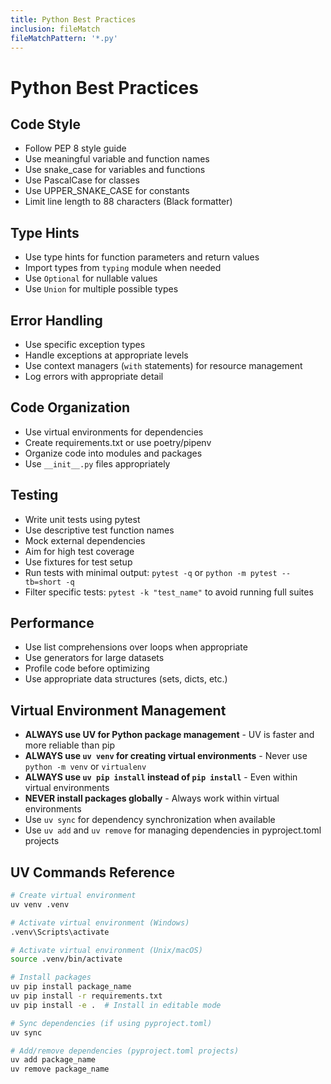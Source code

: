 ```yaml
---
title: Python Best Practices
inclusion: fileMatch
fileMatchPattern: '*.py'
---
```


# Python Best Practices

## Code Style
- Follow PEP 8 style guide
- Use meaningful variable and function names
- Use snake_case for variables and functions
- Use PascalCase for classes
- Use UPPER_SNAKE_CASE for constants
- Limit line length to 88 characters (Black formatter)

## Type Hints
- Use type hints for function parameters and return values
- Import types from `typing` module when needed
- Use `Optional` for nullable values
- Use `Union` for multiple possible types

## Error Handling
- Use specific exception types
- Handle exceptions at appropriate levels
- Use context managers (`with` statements) for resource management
- Log errors with appropriate detail

## Code Organization
- Use virtual environments for dependencies
- Create requirements.txt or use poetry/pipenv
- Organize code into modules and packages
- Use `__init__.py` files appropriately

## Testing
- Write unit tests using pytest
- Use descriptive test function names
- Mock external dependencies
- Aim for high test coverage
- Use fixtures for test setup
- Run tests with minimal output: `pytest -q` or `python -m pytest --tb=short -q`
- Filter specific tests: `pytest -k "test_name"` to avoid running full suites

## Performance
- Use list comprehensions over loops when appropriate
- Use generators for large datasets
- Profile code before optimizing
- Use appropriate data structures (sets, dicts, etc.)

## Virtual Environment Management
- **ALWAYS use UV for Python package management** - UV is faster and more reliable than pip
- **ALWAYS use `uv venv` for creating virtual environments** - Never use `python -m venv` or `virtualenv`
- **ALWAYS use `uv pip install` instead of `pip install`** - Even within virtual environments
- **NEVER install packages globally** - Always work within virtual environments
- Use `uv sync` for dependency synchronization when available
- Use `uv add` and `uv remove` for managing dependencies in pyproject.toml projects

## UV Commands Reference
```bash
# Create virtual environment
uv venv .venv

# Activate virtual environment (Windows)
.venv\Scripts\activate

# Activate virtual environment (Unix/macOS)
source .venv/bin/activate

# Install packages
uv pip install package_name
uv pip install -r requirements.txt
uv pip install -e .  # Install in editable mode

# Sync dependencies (if using pyproject.toml)
uv sync

# Add/remove dependencies (pyproject.toml projects)
uv add package_name
uv remove package_name
```
